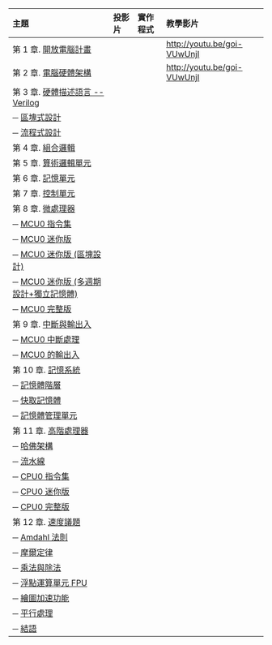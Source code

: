 | 主題                                  | 投影片         |實作程式        |  教學影片                                 |
|:--------------------------------------|:---------------|:---------------|:------------------------------------------|
| 第 1 章. [開放電腦計畫](opencomputer.html)|            |                |  <http://youtu.be/goi-VUwUnjI>            |
| 第 2 章. [電腦硬體架構](hardware.html)|   |           |  <http://youtu.be/goi-VUwUnjI>            |
| 第 3 章. [硬體描述語言 -- Verilog](verilog.html) |     |                |                                           |
| ─ [區塊式設計](verilog1.html)         |                |                |                                           |
| ─ [流程式設計](verilog2.html)         |                |                |                                           |
| 第 4 章. [組合邏輯](combinatorial.html) |              |                |                                           |
| 第 5 章. [算術邏輯單元](alu.html)     |                |                |                                           |
| 第 6 章. [記憶單元](memory.html)      |                |                |                                           |
| 第 7 章. [控制單元](control.html)     |                |                |                                           |
| 第 8 章. [微處理器](mcu.html) |          |                |                                           |
| ─ [MCU0 指令集](mcu0.html)           |                |                |                                           |
| ─ [MCU0 迷你版](mcu0m.html)           |                |                |                                           |
| ─ [MCU0 迷你版 (區塊設計)](mcu0bm.html) |                |                |                                           |
| ─ [MCU0 迷你版 (多週期設計+獨立記憶體)](mcu0mb.html) |                |                |                                           |
| ─ [MCU0 完整版](mcu0s.html)           |                |                |                                           |
| 第 9 章. [中斷與輸出入](io.html) |         |                |                                           |
| ─ [MCU0 中斷處理](mcu0i.html)         |                |                |                                           |
| ─ [MCU0 的輸出入](mcu0io.html)        |                |                |                                           |
| 第 10 章. [記憶系統](storage.html)             |                |                |                                           |
| ─ [記憶體階層](hierarchy.html)             |                |                |                                           |
| ─ [快取記憶體](cache.html)           |                |                |                                           |
| ─ [記憶體管理單元](mmu.html)           |                |                |                                           |
| 第 11 章. [高階處理器](cpu.html) |         |                |                                           |
| ─ [哈佛架構](harvard.html)             |                |                |                                           |
| ─ [流水線](pipeline.html)             |                |                |                                           |
| ─ [CPU0 指令集](cpu0.html)           |                |                |                                           |
| ─ [CPU0 迷你版](cpu0m.html)           |                |                |                                           |
| ─ [CPU0 完整版](cpu0s.html)           |                |                |                                           |
| 第 12 章. [速度議題](speed.html) |         |                |                                           |
| ─ [Amdahl 法則](amdahl.html)           |                |                |                                           |
| ─ [摩爾定律](mooresLaw.html)           |                |                |                                           |
| ─ [乘法與除法](mult.html)           |                |                |                                           |
| ─ [浮點運算單元 FPU](fpu.html)           |                |                |                                           |
| ─ [繪圖加速功能](graphics.html)       |                |                |                                           |
| ─ [平行處理](parallel.html)                 |                |                |                                           |
| ─ [結語](end.html)                 |                |                |                                           |
